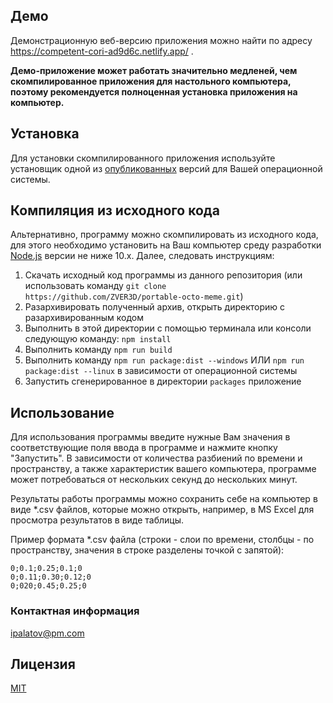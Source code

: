 ## Демо

Демонстрационную веб-версию приложения можно найти по адресу https://competent-cori-ad9d6c.netlify.app/ .

**Демо-приложение может работать значительно медленей, чем скомпилированное приложения для настольного компьютера, поэтому рекомендуется полноценная установка приложения на компьютер.**

## Установка

Для установки скомпилированного приложения используйте установщик одной из [опубликованных](https://github.com/ZVER3D/portable-octo-meme/releases) версий для Вашей операционной системы.

## Компиляция из исходного кода

Альтернативно, программу можно скомпилировать из исходного кода, для этого необходимо установить на Ваш компьютер среду разработки [Node.js](https://nodejs.org/) версии не ниже 10.x. Далее, следовать инструкциям:

1. Скачать исходный код программы из данного репозитория (или использовать команду `git clone https://github.com/ZVER3D/portable-octo-meme.git`)
1. Разархивировать полученный архив, открыть директорию с разархивированным кодом
1. Выполнить в этой директории с помощью терминала или консоли следующую команду:
   `npm install`
1. Выполнить команду `npm run build`
1. Выполнить команду `npm run package:dist --windows` ИЛИ `npm run package:dist --linux` в зависимости от операционной системы
1. Запустить сгенерированное в директории `packages` приложение

## Использование

Для использования программы введите нужные Вам значения в соответствующие поля ввода в программе и нажмите кнопку "Запустить". В зависимости от количества разбиений по времени и пространству, а также характеристик вашего компьютера, программе может потребоваться от нескольких секунд до нескольких минут.

Результаты работы программы можно сохранить себе на компьютер в виде \*.csv файлов, которые можно открыть, например, в MS Excel для просмотра результатов в виде таблицы.

Пример формата \*.csv файла (строки - слои по времени, столбцы - по пространству, значения в строке разделены точкой с запятой):

```
0;0.1;0.25;0.1;0
0;0.11;0.30;0.12;0
0;020;0.45;0.25;0
```

### Контактная информация

ipalatov@pm.com

## Лицензия

[MIT](https://choosealicense.com/licenses/mit/)
